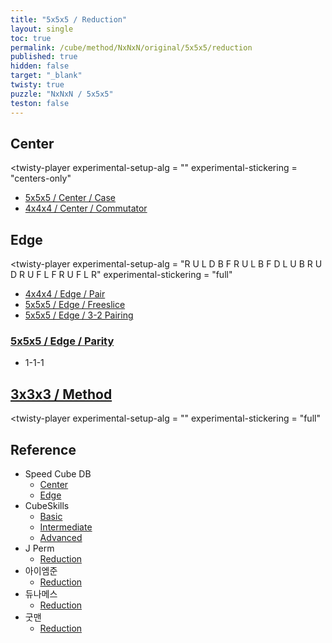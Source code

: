 ```yaml
---
title: "5x5x5 / Reduction"
layout: single
toc: true
permalink: /cube/method/NxNxN/original/5x5x5/reduction
published: true
hidden: false
target: "_blank"
twisty: true
puzzle: "NxNxN / 5x5x5"
teston: false
---
```

<span
  id     = "cube"
  puzzle = "{{page.puzzle}}"
  teston = "{{page.teston}}"
  alg                       = "y y y y"
  experimental-setup-anchor = "end" >

<head>
  <base target = "{{page.target}}">
</head>



## Center

<twisty-player
  experimental-setup-alg  = ""
  experimental-stickering = "centers-only"
></twisty-player>

- [5x5x5 / Center / Case](/cube/method/NxNxN/original/5x5x5/center/case)
- [4x4x4 / Center / Commutator](/cube/method/NxNxN/original/4x4x4/center/commutator)



## Edge

<twisty-player
  experimental-setup-alg  = "R U L D B F R U L B F D L U B R U D R U F L F R U F L R"
  experimental-stickering = "full"
></twisty-player>

- [4x4x4 / Edge / Pair](/cube/method/NxNxN/original/4x4x4/edge/pair)
- [5x5x5 / Edge / Freeslice](/cube/method/NxNxN/original/5x5x5/edge/freeslice)
- [5x5x5 / Edge / 3-2 Pairing](/cube/method/NxNxN/original/5x5x5/edge/3-2_pairing)

### [5x5x5 / Edge / Parity](/cube/method/NxNxN/original/5x5x5/edge/parity)

- 1-1-1



## [3x3x3 / Method](/cube/method/NxNxN/original/3x3x3#method)

<twisty-player
  experimental-setup-alg  = ""
  experimental-stickering = "full"
></twisty-player>



## Reference

- Speed Cube DB
  - [Center](https://speedcubedb.com/a/5x5/L2C)
  - [Edge](https://speedcubedb.com/a/5x5/L2E)
- CubeSkills
  - [Basic](https://www.cubeskills.com/tutorials/beginners-method-for-solving-the-5x5-cube)
  - [Intermediate](https://www.cubeskills.com/tutorials/intermediate-5x5-tips-and-techniques)
  - [Advanced](https://www.cubeskills.com/tutorials/advanced-5x5-tips-and-techniques)
- J Perm
  - [Reduction](https://jperm.net/5x5)
- 아이엠준
  - [Reduction](https://youtu.be/wU1Gj2ruEIQ)
- 듀나메스
  - [Reduction](https://youtu.be/OQ9MCWMD7zE)
- 굿맨
  - [Reduction](https://youtu.be/mDoJl1twvVc)
